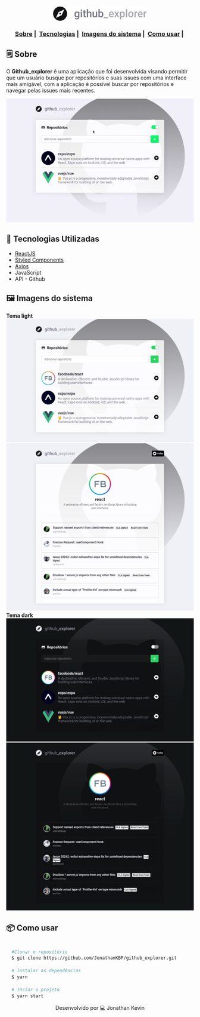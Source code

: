 <p align=center>
  <img src="https://github.com/JonathanKBP/github_explorer/blob/master/src/assets/logo.svg" alt="Logo" width="50%" />
</p>

<h3 align="center">
  <a href="#-sobre">Sobre</a>&nbsp;|&nbsp;
  <a href="#-tecnologias-utilizadas">Tecnologias</a>&nbsp;|&nbsp;
  <a href="#-imagens-do-sistema">Imagens do sistema</a>&nbsp;|&nbsp;
  <a href="#-como-usar">Como usar</a>&nbsp;|&nbsp; 
</h3>

## 🗒 Sobre

O **Github_explorer** é uma aplicação que foi desenvolvida visando permitir que um usuário busque por repositórios e suas issues com uma interface mais amigável, com a aplicação é possível buscar por repositórios e navegar pelas issues mais recentes.

<p align=center>
  <img src=".github/video.gif">
</p>

## 🚀 Tecnologias Utilizadas

  * [ReactJS](https://pt-br.reactjs.org)
  * [Styled Components](https://styled-components.com/)
  * [Axios](https://github.com/axios/axios)
  * JavaScript
  * API - Github
  
## 🖼 Imagens do sistema

**Tema light**
![Pagina inicial](./.github/interfaceRepositories.png)
![Datalhes do repositório](./.github/interfaceRepository.png)
**Tema dark**
![Detalhes do repositório](./.github/interfaceRepositoriesDark.png)
![Datalhes do repositório](./.github/interfaceRepositoryDark.png)

## 📦 Como usar

```bash

  #Clonar o repositório
  $ git clone https://github.com/JonathanKBP/github_explorer.git

  # Instalar as dependências
  $ yarn 

  # Inciar o projeto
  $ yarn start

```

<p align=center> Desenvolvido por 💻  Jonathan Kevin </p>
